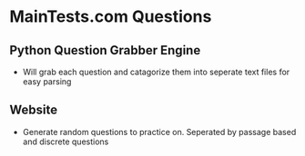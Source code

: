 # MainTests.com Questions

## Python Question Grabber Engine

- Will grab each question and catagorize them into seperate text files for easy parsing

## Website

- Generate random questions to practice on. Seperated by passage based and discrete questions


